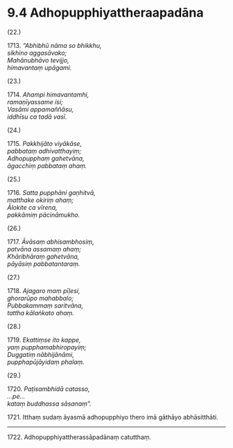 

# 9.4 Adhopupphiyattheraapadāna



(22.)

1713\. _“Abhibhū nāma so bhikkhu,_  
_sikhino aggasāvako;_  
_Mahānubhāvo tevijjo,_  
_himavantaṃ upāgami._  


(23.)

1714\. _Ahampi himavantamhi,_  
_ramaṇīyassame isi;_  
_Vasāmi appamaññāsu,_  
_iddhīsu ca tadā vasī._  


(24.)

1715\. _Pakkhijāto viyākāse,_  
_pabbataṃ adhivatthayiṃ;_  
_Adhopupphaṃ gahetvāna,_  
_āgacchiṃ pabbataṃ ahaṃ._  


(25.)

1716\. _Satta pupphāni gaṇhitvā,_  
_matthake okiriṃ ahaṃ;_  
_Ālokite ca vīrena,_  
_pakkāmiṃ pācināmukho._  


(26.)

1717\. _Āvāsaṃ abhisambhosiṃ,_  
_patvāna assamaṃ ahaṃ;_  
_Khāribhāraṃ gahetvāna,_  
_pāyāsiṃ pabbatantaraṃ._  


(27.)

1718\. _Ajagaro maṃ pīḷesi,_  
_ghorarūpo mahabbalo;_  
_Pubbakammaṃ saritvāna,_  
_tattha kālaṅkato ahaṃ._  


(28.)

1719\. _Ekattiṃse ito kappe,_  
_yaṃ pupphamabhiropayiṃ;_  
_Duggatiṃ nābhijānāmi,_  
_pupphapūjāyidaṃ phalaṃ._  


(29.)

1720\. _Paṭisambhidā catasso,_  
_…pe…_  
_kataṃ buddhassa sāsanaṃ”._  


1721\. Itthaṃ sudaṃ āyasmā adhopupphiyo thero imā gāthāyo abhāsitthāti.

---

1722\. Adhopupphiyattherassāpadānaṃ catutthaṃ.





